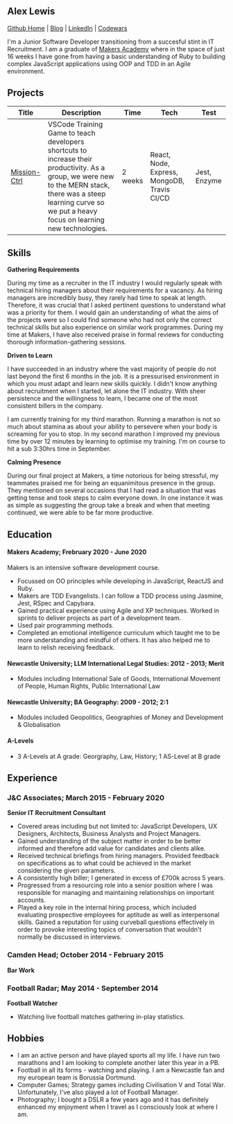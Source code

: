 ## Alex Lewis

[Github Home](https://github.com/AlexLewis10) | [Blog](https://medium.com/@alexlewis374) | [LinkedIn](https://www.linkedin.com/in/alex-lewis-022761a8/) | [Codewars](https://www.codewars.com/users/ALJALE)

I'm a Junior Software Developer transitioning from a succesful stint in IT Recruitment. I am a graduate of [Makers Academy](https://makers.tech/) where in the space of just 16 weeks I have gone from having a basic understanding of Ruby to building complex JavaScript applications using OOP and TDD in an Agile environment.



## Projects

| Title | Description | Time | Tech | Test |
|-------|------|------|------|------|
|[Mission-Ctrl](https://github.com/AlexLewis10/mission-ctrl) | VSCode Training Game to teach developers shortcuts to increase their productivity. As a group, we were new to the MERN stack, there was a steep learning curve so we put a heavy focus on learning new technologies. | 2 weeks | React, Node, Express, MongoDB, Travis CI/CD | Jest, Enzyme |


## Skills

**Gathering Requirements**

During my time as a recruiter in the IT industry I would regularly speak with technical hiring managers about their requirements for a vacancy. As hiring managers are incredibly busy, they rarely had time to speak at length. Therefore, it was crucial that I asked pertinent questions to understand what was a priority for them. I would gain an understanding of what the aims of the projects were so I could find someone who had not only the correct technical skills but also experience on similar work programmes. During my time at Makers, I have also received praise in formal reviews for conducting thorough information-gathering sessions.

**Driven to Learn**

I have succeeded in an industry where the vast majority of people do not last beyond the first 6 months in the job. It is a pressurised environment in which you must adapt and learn new skills quickly. I didn't know anything about recruitment when I started, let alone the IT industry. With sheer persistence and the willingness to learn, I became one of the most consistent billers in the company.

I am currently training for my third marathon. Running a marathon is not so much about stamina as about your ability to persevere when your body is screaming for you to stop. In my second marathon I improved my previous time by over 12 minutes by learning to optimise my training. I'm on course to hit a sub 3:30hrs time in September.


**Calming Presence**

During our final project at Makers, a time notorious for being stressful, my teammates praised me for being an equanimitous presence in the group. They mentioned on several occasions that I had read a situation that was getting tense and took steps to calm everyone down. In one instance it was as simple as suggesting the group take a break and when that meeting continued, we were able to be far more productive.

## Education

#### Makers Academy; Frebruary 2020 - June 2020

Makers is an intensive software development course.

- Focussed on OO principles while developing in JavaScript, ReactJS and Ruby.
- Makers are TDD Evangelists. I can follow a TDD process using Jasmine, Jest, RSpec and Capybara.
- Gained practical experience using Agile and XP techniques. Worked in sprints to deliver projects as part of a  development team.
- Used pair programming methods.
- Completed an emotional intelligence curriculum which taught me to be more understanding and mindful of others. It has also helped me to learn to relish receiving feedback.


#### Newcastle University; LLM International Legal Studies: 2012 - 2013; Merit

- Modules including International Sale of Goods, International Movement of People, Human Rights, Public International Law

#### Newcastle University; BA Geography: 2009 - 2012; 2:1

- Modules included Geopolitics, Geographies of Money and Development & Globalisation

#### A-Levels

- 3 A-Levels at A grade: Georgraphy, Law, History; 1 AS-Level at B grade

## Experience

### J&C Associates; March 2015 - February 2020 
**Senior IT Recruitment Consultant**
- Covered areas including but not limited to: JavaScript Developers, UX Designers, Architects, Business Analysts and Project Managers.
- Gained understanding of the subject matter in order to be better informed and therefore add value for candidates and clients alike.
- Received technical briefings from hiring managers. Provided feedback on specifications as to what could be achieved in the market considering the given parameters.
- A consistently high biller; I generated in excess of £700k across 5 years.
- Progressed from a resourcing role into a senior position where I was responsible for managing and maintaining relationships on important accounts.
- Played a key role in the internal hiring process, which included evaluating prospective employees for aptitude as well as interpersonal skills. Gained a reputation for using curveball questions effectively in order to provoke interesting topics of conversation that wouldn't normally be discussed in interviews.


### Camden Head; October 2014 - February 2015
**Bar Work**

### Football Radar; May 2014 - September 2014   
**Football Watcher**
- Watching live football matches gathering in-play statistics.

## Hobbies

- I am an active person and have played sports all my life. I have run two marathons and I am looking to complete another later this year in a PB.
- Football in all its forms - watching and playing. I am a Newcastle fan and my european team is Borussia Dortmund.
- Computer Games; Strategy games including Civilisation V and Total War. Unfortunately, I've also played a lot of Football Manager.
- Photography; I bought a DSLR a few years ago and it has definitely enhanced my enjoyment when I travel as I consciously look at where I am.

